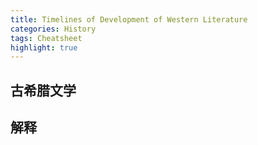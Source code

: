 ```yaml
---
title: Timelines of Development of Western Literature
categories: History
tags: Cheatsheet
highlight: true
---
```


## 古希腊文学



## 解释

[^shiritan]: 《十日谈》是欧洲文学史上第一部现实主义巨著。它讲述了10个青年男女在1348年佛罗伦萨瘟疫流行时，避难于别墅里发生的事情。他们在10天时间里讲了100个故事，故名《十日谈》，所讲故事包罗万象，有历史事件、民间故事也有传说。透过这些故事，作者歌颂了现实生活，赞美爱情，谴责禁欲主义和封建贵族、天主教会的荒淫无耻。整本书散发人性自由之光。意大利评论界把薄伽丘的《十日谈》和但丁的《神曲》相媲美，称之为《人曲》。